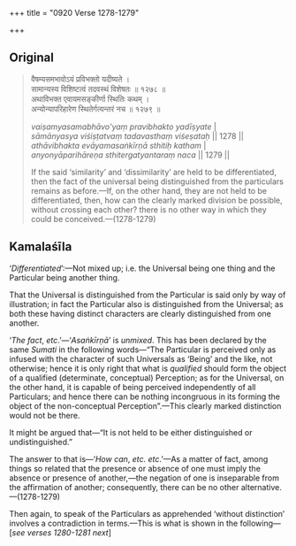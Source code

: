 +++
title = "0920 Verse 1278-1279"

+++
## Original 
>
> वैषम्यसमभावोऽयं प्रविभक्तो यदीष्यते ।  
> सामान्यस्य विशिष्टत्वं तदवस्थं विशेषतः ॥ १२७८ ॥  
> अथाविभक्त एवायमसङ्कीर्णा स्थितिः कथम् ।  
> अन्योन्यापरिहारेण स्थितेर्गत्यन्तरं नच ॥ १२७९ ॥ 
>
> *vaiṣamyasamabhāvo'yaṃ pravibhakto yadīṣyate* \|  
> *sāmānyasya viśiṣṭatvaṃ tadavasthaṃ viśeṣataḥ* \|\| 1278 \|\|  
> *athāvibhakta evāyamasaṅkīrṇā sthitiḥ katham* \|  
> *anyonyāparihāreṇa sthitergatyantaraṃ naca* \|\| 1279 \|\| 
>
> If the said ‘similarity’ and ‘dissimilarity’ are held to be differentiated, then the fact of the universal being distinguished from the particulars remains as before.—If, on the other hand, they are not held to be differentiated, then, how can the clearly marked division be possible, without crossing each other? there is no other way in which they could be conceived.—(1278-1279)



## Kamalaśīla

‘*Differentiated*’:—Not mixed up; i.e. the Universal being one thing and the Particular being another thing.

That the Universal is distinguished from the Particular is said only by way of illustration; in fact the Particular also is distinguished from the Universal; as both these having distinct characters are clearly distinguished from one another.

‘*The fact*, *etc*.’—‘*Asaṅkīrṇā*’ is *unmixed*. This has been declared by the same *Sumati* in the following words—“The Particular is perceived only as infused with the character of such Universals as ‘Being’ and the like, not otherwise; hence it is only right that what is *qualified* should form the object of a qualified (determinate, conceptual) Perception; as for the Universal, on the other hand, it is capable of being perceived independently of all Particulars; and hence there can be nothing incongruous in its forming the object of the non-conceptual Perception”.—This clearly marked distinction would not be there.

It might be argued that—“It is not held to be either distinguished or undistinguished.”

The answer to that is—‘*How* *can*, *etc. etc*.’—As a matter of fact, among things so related that the presence or absence of one must imply the absence or presence of another,—the negation of one is inseparable from the affirmation of another; consequently, there can be no other alternative.—(1278-1279)

Then again, to speak of the Particulars as apprehended ‘without distinction’ involves a contradiction in terms.—This is what is shown in the following—[*see verses 1280-1281 next*]


